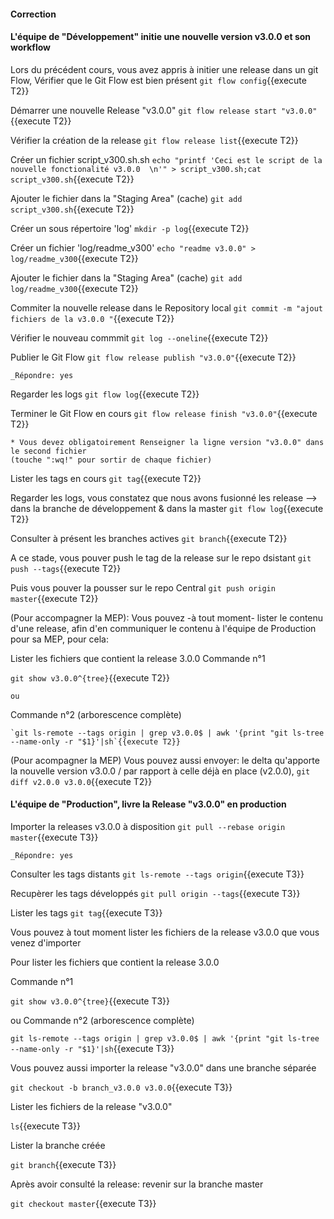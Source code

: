 #### Correction
#### L'équipe de "Développement" initie une nouvelle version v3.0.0 et son workflow
 
Lors du précédent cours, vous avez  appris à initier une release dans un git Flow,
Vérifier que le Git Flow est bien présent
 `git flow config`{{execute T2}}

 Démarrer une nouvelle Release  "v3.0.0"
 `git flow release start "v3.0.0"`{{execute T2}}
 
 Vérifier la création de la release
 `git flow release list`{{execute T2}}

 Créer un fichier script_v300.sh.sh
 `echo "printf 'Ceci est le script de la nouvelle fonctionalité v3.0.0  \n'" > script_v300.sh;cat script_v300.sh`{{execute T2}}
 
 Ajouter le fichier dans la "Staging Area" (cache)
 `git add script_v300.sh`{{execute T2}}
 
 Créer un sous répertoire 'log'
 `mkdir -p log`{{execute T2}}
 
 Créer un fichier 'log/readme_v300'
 `echo "readme v3.0.0" > log/readme_v300`{{execute T2}}
 
  Ajouter le fichier dans la "Staging Area" (cache)
 `git add log/readme_v300`{{execute T2}}
 
 Commiter la nouvelle release dans le Repository local 
  `git commit -m "ajout fichiers de la v3.0.0 "`{{execute T2}}
   
 Vérifier le nouveau commmit
 `git log --oneline`{{execute T2}}
 
 Publier le Git Flow 
 `git flow release publish "v3.0.0"`{{execute T2}}
 
 ```
 _Répondre: yes
  ```
 
 Regarder les logs 
 `git flow log`{{execute T2}}
 
 Terminer le Git Flow en cours 
 `git flow release finish "v3.0.0"`{{execute T2}}

 ```
 * Vous devez obligatoirement Renseigner la ligne version "v3.0.0" dans le second fichier  
 (touche ":wq!" pour sortir de chaque fichier)  
 ``` 

Lister les tags en cours
 `git tag`{{execute T2}}

 Regarder les logs, vous constatez que nous avons fusionné les release -->  dans la branche de développement & dans la  master 
 `git flow log`{{execute T2}}


Consulter à présent les branches actives 
  `git branch`{{execute T2}}


 
 A ce stade, vous pouver push le tag de la release sur le repo dsistant 
 `git push --tags`{{execute T2}}

Puis vous pouver la pousser sur le repo Central
 `git push origin master`{{execute T2}}
  

(Pour accompagner la MEP): Vous pouvez -à tout moment- lister le contenu d'une release, afin d'en communiquer le contenu à l'équipe de Production pour sa MEP, 
pour cela:

  Lister les fichiers que contient la release 3.0.0
    Commande n°1
   
   `git show v3.0.0^{tree}`{{execute T2}}
  
    ou 
   Commande n°2  (arborescence complète)
  
    `git ls-remote --tags origin | grep v3.0.0$ | awk '{print "git ls-tree --name-only -r "$1}'|sh`{{execute T2}}
  
 
(Pour acompagner la MEP) Vous pouvez aussi envoyer: le delta qu'apporte la nouvelle version v3.0.0 / par rapport à celle déjà en place (v2.0.0),
   `git diff v2.0.0 v3.0.0`{{execute T2}}
   
 
#### L'équipe de "Production", livre la Release "v3.0.0" en production

Importer la releases  v3.0.0 à disposition
  `git pull --rebase origin master`{{execute T3}}
 ```
 _Répondre: yes
  ```

Consulter les tags distants 
  `git ls-remote --tags origin`{{execute T3}}



Recupèrer les tags développés
  `git pull origin --tags`{{execute T3}}


Lister les tags
  `git tag`{{execute T3}}



Vous pouvez à tout moment lister les fichiers de la release v3.0.0 que vous venez d'importer

Pour lister les fichiers que contient la release 3.0.0

   Commande n°1
   
  `git show v3.0.0^{tree}`{{execute T3}}
  
  ou 
  Commande n°2  (arborescence complète)
  
  `git ls-remote --tags origin | grep v3.0.0$ | awk '{print "git ls-tree --name-only -r "$1}'|sh`{{execute T3}}

Vous pouvez aussi importer la release "v3.0.0"  dans une branche séparée

  `git checkout -b branch_v3.0.0 v3.0.0`{{execute T3}}

Lister les fichiers de la release "v3.0.0"  

  `ls`{{execute T3}}

Lister la branche créée

  `git branch`{{execute T3}}

Après avoir consulté la release: revenir sur la branche master

  `git checkout master`{{execute T3}}
